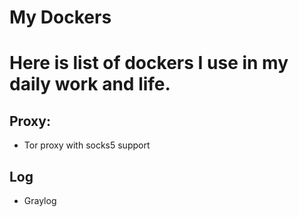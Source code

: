 # My Dockers
Here is list of dockers I use in my daily work and life.
===========

## Proxy:
- Tor proxy with socks5 support

## Log
- Graylog